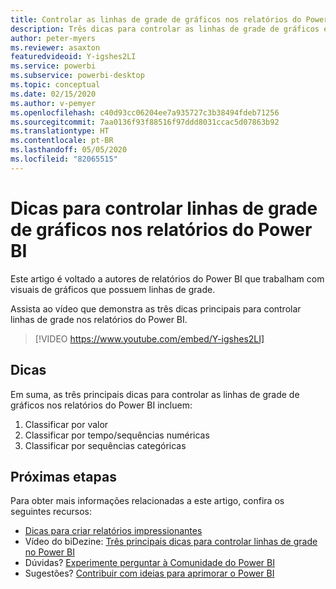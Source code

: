 ```yaml
---
title: Controlar as linhas de grade de gráficos nos relatórios do Power BI
description: Três dicas para controlar as linhas de grade de gráficos em visuais de relatórios do Power BI, no Power BI Desktop ou no serviço do Power BI.
author: peter-myers
ms.reviewer: asaxton
featuredvideoid: Y-igshes2LI
ms.service: powerbi
ms.subservice: powerbi-desktop
ms.topic: conceptual
ms.date: 02/15/2020
ms.author: v-pemyer
ms.openlocfilehash: c40d93cc06204ee7a935727c3b38494fdeb71256
ms.sourcegitcommit: 7aa0136f93f88516f97ddd8031ccac5d07863b92
ms.translationtype: HT
ms.contentlocale: pt-BR
ms.lasthandoff: 05/05/2020
ms.locfileid: "82065515"
---
```

# <a name="tips-to-control-chart-gridlines-in-power-bi-reports"></a>Dicas para controlar linhas de grade de gráficos nos relatórios do Power BI

Este artigo é voltado a autores de relatórios do Power BI que trabalham com visuais de gráficos que possuem linhas de grade.

Assista ao vídeo que demonstra as três dicas principais para controlar linhas de grade nos relatórios do Power BI.

> [!VIDEO https://www.youtube.com/embed/Y-igshes2LI]

## <a name="tips"></a>Dicas

Em suma, as três principais dicas para controlar as linhas de grade de gráficos nos relatórios do Power BI incluem:

1. Classificar por valor
1. Classificar por tempo/sequências numéricas
1. Classificar por sequências categóricas

## <a name="next-steps"></a>Próximas etapas

Para obter mais informações relacionadas a este artigo, confira os seguintes recursos:

- [Dicas para criar relatórios impressionantes](../desktop-tips-and-tricks-for-creating-reports.md)
- Vídeo do biDezine: [Três principais dicas para controlar linhas de grade no Power BI](https://www.youtube.com/watch?v=Y-igshes2LI)
- Dúvidas? [Experimente perguntar à Comunidade do Power BI](https://community.powerbi.com/)
- Sugestões? [Contribuir com ideias para aprimorar o Power BI](https://ideas.powerbi.com)

